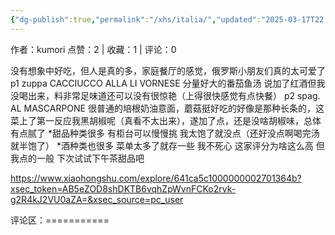 ```yaml
---
{"dg-publish":true,"permalink":"/xhs/italia/","updated":"2025-03-17T22:26:26.388+08:00"}
---
```


作者：kumori
点赞：2   |   收藏：1   |   评论：0

没有想象中好吃，但人是真的多，家庭餐厅的感觉，俄罗斯小朋友们真的太可爱了
p1 zuppa CACCIUCCO ALLA LI VORNESE 分量好大的番茄鱼汤 说加了红酒但我没喝出来，料非常足味道还可以没有很惊艳（上得很快感觉有点快餐）
p2 spag. AL MASCARPONE 很普通的培根奶油意面，蘑菇挺好吃的好像是那种长条的，这菜上了第一反应我黑胡椒呢（真看不太出来），遂加了点，还是没啥胡椒味，总体有点腻了
*甜品种类很多 有柜台可以慢慢挑 我太饱了就没点（还好没点啊喝完汤就半饱了）
*酒种类也很多 菜单太多了就存一些
我不死心 这家评分为啥这么高 但我点的一般 下次试试下午茶甜品吧

https://www.xiaohongshu.com/explore/641ca5c1000000002701364b?xsec_token=AB5eZOD8shDKTB6vqhZpWvnFCKo2rvk-g2R4kJ2VU0aZA=&xsec_source=pc_user

评论区：===========

